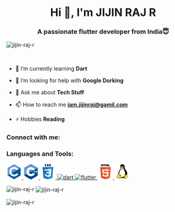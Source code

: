 <h1 align="center">Hi 👋, I'm JIJIN RAJ R</h1>
<h3 align="center">A passionate flutter developer from India😇</h3>

<p align="left"> <img src="https://komarev.com/ghpvc/?username=jijin-raj-r&label=Profile%20views&color=0e75b6&style=flat" alt="jijin-raj-r" /> </p>

<p align="left"> <a href="https://twitter.com/" target="blank"><img src="https://img.shields.io/twitter/follow/?logo=twitter&style=for-the-badge" alt="" /></a> </p>

- 🌱 I’m currently learning **Dart**

- 🤝 I’m looking for help with **Google Dorking**

- 💬 Ask me about **Tech Stuff**

- 📫 How to reach me **iam.jijinraj@gamil.com**

- ⚡ Hobbies **Reading**

<h3 align="left">Connect with me:</h3>
<p align="left">
</p>

<h3 align="left">Languages and Tools:</h3>
<p align="left"> <a href="https://www.cprogramming.com/" target="_blank" rel="noreferrer"> <img src="https://raw.githubusercontent.com/devicons/devicon/master/icons/c/c-original.svg" alt="c" width="40" height="40"/> </a> <a href="https://www.w3schools.com/cpp/" target="_blank" rel="noreferrer"> <img src="https://raw.githubusercontent.com/devicons/devicon/master/icons/cplusplus/cplusplus-original.svg" alt="cplusplus" width="40" height="40"/> </a> <a href="https://www.w3schools.com/css/" target="_blank" rel="noreferrer"> <img src="https://raw.githubusercontent.com/devicons/devicon/master/icons/css3/css3-original-wordmark.svg" alt="css3" width="40" height="40"/> </a> <a href="https://dart.dev" target="_blank" rel="noreferrer"> <img src="https://www.vectorlogo.zone/logos/dartlang/dartlang-icon.svg" alt="dart" width="40" height="40"/> </a> <a href="https://flutter.dev" target="_blank" rel="noreferrer"> <img src="https://www.vectorlogo.zone/logos/flutterio/flutterio-icon.svg" alt="flutter" width="40" height="40"/> </a> <a href="https://www.w3.org/html/" target="_blank" rel="noreferrer"> <img src="https://raw.githubusercontent.com/devicons/devicon/master/icons/html5/html5-original-wordmark.svg" alt="html5" width="40" height="40"/> </a> <a href="https://www.linux.org/" target="_blank" rel="noreferrer"> <img src="https://raw.githubusercontent.com/devicons/devicon/master/icons/linux/linux-original.svg" alt="linux" width="40" height="40"/> </a> </p>

<p><img align="left" src="https://github-readme-stats.vercel.app/api/top-langs?username=jijin-raj-r&show_icons=true&locale=en&layout=compact" alt="jijin-raj-r" /></p>

<p>&nbsp;<img align="center" src="https://github-readme-stats.vercel.app/api?username=jijin-raj-r&show_icons=true&locale=en" alt="jijin-raj-r" /></p>

<p><img align="center" src="https://github-readme-streak-stats.herokuapp.com/?user=jijin-raj-r&" alt="jijin-raj-r" /></p>
